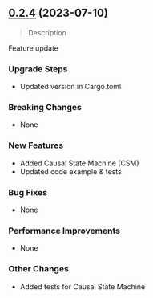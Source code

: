## [0.2.4](https://github.com/deepcausality-rs/deep_causality/releases/tag/0.2.4) (2023-07-10)

> Description

Feature update

### Upgrade Steps
* Updated version in Cargo.toml 

### Breaking Changes
* None 

### New Features
* Added Causal State Machine (CSM)
* Updated code example & tests

### Bug Fixes
* None

### Performance Improvements
* None

### Other Changes
* Added tests for Causal State Machine